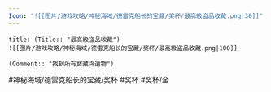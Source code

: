 ```yaml
---
Icon: "![[图片/游戏攻略/神秘海域/德雷克船长的宝藏/奖杯/最高級盜品收藏.png|30]]"
---
```

```ad-common-gold-trophy
title: (Title:: "最高級盜品收藏")
![[图片/游戏攻略/神秘海域/德雷克船长的宝藏/奖杯/最高級盜品收藏.png|100]]

(Comment:: "找到所有寶藏與遺物")
```

#神秘海域/德雷克船长的宝藏/奖杯 #奖杯 #奖杯/金
